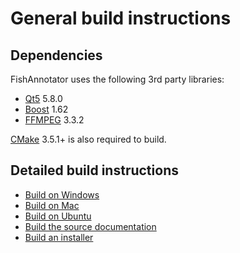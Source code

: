 General build instructions
==========================

Dependencies
------------

FishAnnotator uses the following 3rd party libraries:

* [Qt5][Qt5] 5.8.0
* [Boost][Boost] 1.62
* [FFMPEG][FFMPEG] 3.3.2

[CMake][CMake] 3.5.1+ is also required to build.

Detailed build instructions
---------------------------

* [Build on Windows](build_windows.md)
* [Build on Mac](build_mac.md)
* [Build on Ubuntu](build_ubuntu.md)
* [Build the source documentation](build_docs.md)
* [Build an installer](build_installer.md)

[Qt5]: https://www.qt.io/developers/
[Boost]: http://www.boost.org
[FFMPEG]: http://ffmpeg.org/
[CMake]: https://cmake.org/


